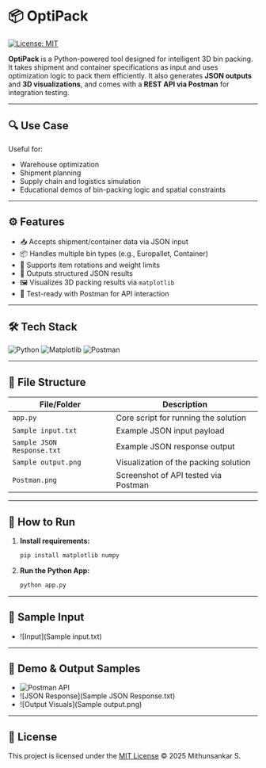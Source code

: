 # 📦 OptiPack

[![License: MIT](https://img.shields.io/badge/License-MIT-yellow.svg)](LICENSE)

**OptiPack** is a Python-powered tool designed for intelligent 3D bin packing. It takes shipment and container specifications as input and uses optimization logic to pack them efficiently. It also generates **JSON outputs** and **3D visualizations**, and comes with a **REST API via Postman** for integration testing.

---

## 🔍 Use Case

Useful for:
- Warehouse optimization
- Shipment planning
- Supply chain and logistics simulation
- Educational demos of bin-packing logic and spatial constraints

---

## ⚙️ Features

- 📥 Accepts shipment/container data via JSON input
- 📦 Handles multiple bin types (e.g., Europallet, Container)
- 🔁 Supports item rotations and weight limits
- 🧠 Outputs structured JSON results
- 🖼️ Visualizes 3D packing results via `matplotlib`
- 🧪 Test-ready with Postman for API interaction

---

## 🛠️ Tech Stack

![Python](https://img.shields.io/badge/Python-3776AB?style=flat&logo=python)
![Matplotlib](https://img.shields.io/badge/Matplotlib-11557C?style=flat&logo=matplotlib&logoColor=white)
![Postman](https://img.shields.io/badge/Postman-FF6C37?style=flat&logo=postman&logoColor=white)

---

## 📁 File Structure

| File/Folder              | Description                            |
|--------------------------|----------------------------------------|
| `app.py`                 | Core script for running the solution   |
| `Sample input.txt`       | Example JSON input payload             |
| `Sample JSON Response.txt` | Example JSON response output          |
| `Sample output.png`      | Visualization of the packing solution  |
| `Postman.png`            | Screenshot of API tested via Postman   |

---

## 🚀 How to Run

1. **Install requirements:**
   ```bash
   pip install matplotlib numpy

2. **Run the Python App:**
   ```bash
   python app.py

---

## 🧪 Sample Input

- ![Input](Sample input.txt)

---

## 📂 Demo & Output Samples

- ![Postman API](Postman.png)
- ![JSON Response](Sample JSON Response.txt)
- ![Output Visuals](Sample output.png)

---

## 📖 License

This project is licensed under the [MIT License](LICENSE) © 2025 Mithunsankar S.
